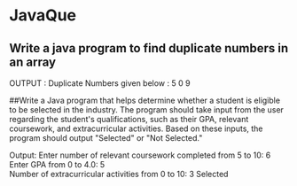 # JavaQue
## Write a java program to find duplicate numbers in an array

OUTPUT : 
Duplicate Numbers given below : 
5
0
9


##Write a Java program that helps determine whether a student is eligible to be selected in the industry. The program should take input from the user regarding the student's qualifications, such as their GPA, relevant coursework, and extracurricular activities. Based on these inputs, the program should output "Selected" or "Not Selected."

Output:
Enter number of relevant coursework completed from 5 to 10: 6
Enter GPA from 0 to 4.0: 5  
Number of extracurricular activities from 0 to 10: 3
Selected
